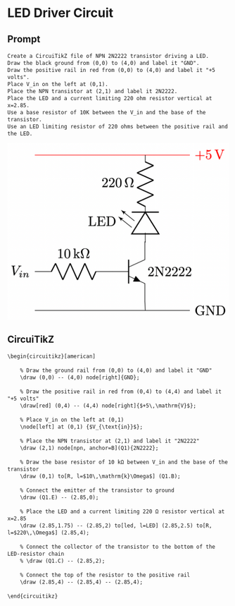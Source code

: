 # LED Driver Circuit

## Prompt

```
Create a CircuiTikZ file of NPN 2N2222 transistor driving a LED.
Draw the black ground from (0,0) to (4,0) and label it "GND".
Draw the positive rail in red from (0,0) to (4,0) and label it "+5 volts".
Place V_in on the left at (0,1).
Place the NPN transistor at (2,1) and label it 2N2222.
Place the LED and a current limiting 220 ohm resistor vertical at x=2.85.
Use a base resistor of 10K between the V_in and the base of the transistor.
Use an LED limiting resistor of 220 ohms between the positive rail and the LED.
```

![LED Circuit](./led-circuit-diagram.png)

<!--
\begin{circuitikz}[american]

    % Draw the ground rail from (0,0) to (4,0) and label it "GND"
    \draw (0,0) -- (4,0) node[right]{GND};

    % Draw the positive rail in red from (0,4) to (4,4) and label it "+5 volts"
    \draw[red] (0,4) -- (4,4) node[right]{$+5\,\mathrm{V}$};

    % Place V_in on the left at (0,1)
    \node[left] at (0,1) {$V_{\text{in}}$};

    % Place the NPN transistor at (2,1) and label it "2N2222"
    \draw (2,1) node[npn, anchor=B](Q1){2N2222};

    % Draw the base resistor of 10 kΩ between V_in and the base of the transistor
    \draw (0,1) to[R, l=$10\,\mathrm{k}\Omega$] (Q1.B);

    % Connect the emitter of the transistor to ground
    \draw (Q1.E) -- (2.85,0);

    % Place the LED and a current limiting 220 Ω resistor vertical at x=2.85
    \draw (2.85,1.75) -- (2.85,2) to[led, l=LED] (2.85,2.5) to[R, l=$220\,\Omega$] (2.85,4);

    % Connect the collector of the transistor to the bottom of the LED-resistor chain
    % \draw (Q1.C) -- (2.85,2);

    % Connect the top of the resistor to the positive rail
    \draw (2.85,4) -- (2.85,4) -- (2.85,4);

\end{circuitikz}
-->

## CircuiTikZ

```
\begin{circuitikz}[american]

    % Draw the ground rail from (0,0) to (4,0) and label it "GND"
    \draw (0,0) -- (4,0) node[right]{GND};

    % Draw the positive rail in red from (0,4) to (4,4) and label it "+5 volts"
    \draw[red] (0,4) -- (4,4) node[right]{$+5\,\mathrm{V}$};

    % Place V_in on the left at (0,1)
    \node[left] at (0,1) {$V_{\text{in}}$};

    % Place the NPN transistor at (2,1) and label it "2N2222"
    \draw (2,1) node[npn, anchor=B](Q1){2N2222};

    % Draw the base resistor of 10 kΩ between V_in and the base of the transistor
    \draw (0,1) to[R, l=$10\,\mathrm{k}\Omega$] (Q1.B);

    % Connect the emitter of the transistor to ground
    \draw (Q1.E) -- (2.85,0);

    % Place the LED and a current limiting 220 Ω resistor vertical at x=2.85
    \draw (2.85,1.75) -- (2.85,2) to[led, l=LED] (2.85,2.5) to[R, l=$220\,\Omega$] (2.85,4);

    % Connect the collector of the transistor to the bottom of the LED-resistor chain
    % \draw (Q1.C) -- (2.85,2);

    % Connect the top of the resistor to the positive rail
    \draw (2.85,4) -- (2.85,4) -- (2.85,4);

\end{circuitikz}
```